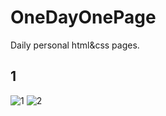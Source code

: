 # OneDayOnePage
Daily personal html&amp;css pages.

## 1
![1](http://i1.piimg.com/567571/f950123821b4bcbf.png)
![2](http://i2.buimg.com/567571/a29bba6849e2b7bd.png)
